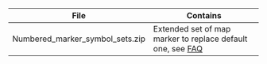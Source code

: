 | File                                       | Contains                                                              |
| ------------------------------------------ | --------------------------------------------------------------------- |
| Numbered_marker_symbol_sets.zip            | Extended set of map marker to replace default one, see [FAQ](https://github.com/Esri/map-tour-storytelling-template-js#can-i-use-more-than-99-points)	 | 
